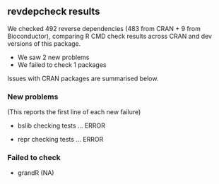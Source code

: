 ## revdepcheck results

We checked 492 reverse dependencies (483 from CRAN + 9 from Bioconductor), comparing R CMD check results across CRAN and dev versions of this package.

 * We saw 2 new problems
 * We failed to check 1 packages

Issues with CRAN packages are summarised below.

### New problems
(This reports the first line of each new failure)

* bslib
  checking tests ... ERROR

* repr
  checking tests ... ERROR

### Failed to check

* grandR (NA)
